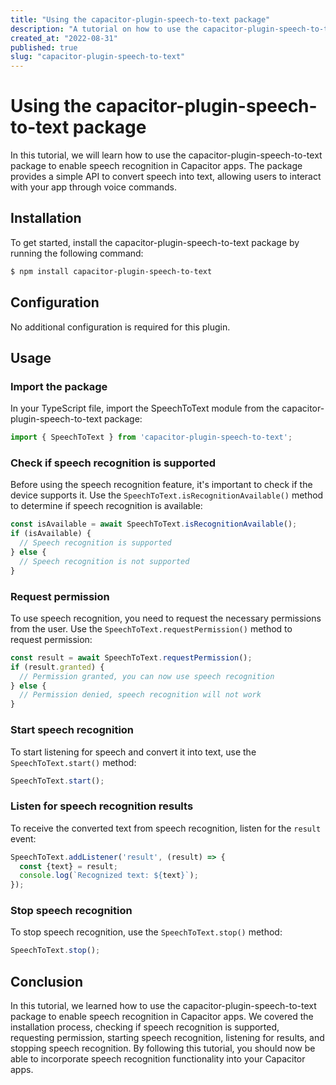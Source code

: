 ```yaml
---
title: "Using the capacitor-plugin-speech-to-text package"
description: "A tutorial on how to use the capacitor-plugin-speech-to-text package to enable speech recognition in Capacitor apps."
created_at: "2022-08-31"
published: true
slug: "capacitor-plugin-speech-to-text"
---
```


# Using the capacitor-plugin-speech-to-text package

In this tutorial, we will learn how to use the capacitor-plugin-speech-to-text package to enable speech recognition in Capacitor apps. The package provides a simple API to convert speech into text, allowing users to interact with your app through voice commands.

## Installation

To get started, install the capacitor-plugin-speech-to-text package by running the following command:

```bash
$ npm install capacitor-plugin-speech-to-text
```

## Configuration

No additional configuration is required for this plugin.

## Usage

### Import the package

In your TypeScript file, import the SpeechToText module from the capacitor-plugin-speech-to-text package:

```typescript
import { SpeechToText } from 'capacitor-plugin-speech-to-text';
```

### Check if speech recognition is supported

Before using the speech recognition feature, it's important to check if the device supports it. Use the `SpeechToText.isRecognitionAvailable()` method to determine if speech recognition is available:

```typescript
const isAvailable = await SpeechToText.isRecognitionAvailable();
if (isAvailable) {
  // Speech recognition is supported
} else {
  // Speech recognition is not supported
}
```

### Request permission

To use speech recognition, you need to request the necessary permissions from the user. Use the `SpeechToText.requestPermission()` method to request permission:

```typescript
const result = await SpeechToText.requestPermission();
if (result.granted) {
  // Permission granted, you can now use speech recognition
} else {
  // Permission denied, speech recognition will not work
}
```

### Start speech recognition

To start listening for speech and convert it into text, use the `SpeechToText.start()` method:

```typescript
SpeechToText.start();
```

### Listen for speech recognition results

To receive the converted text from speech recognition, listen for the `result` event:

```typescript
SpeechToText.addListener('result', (result) => {
  const {text} = result;
  console.log(`Recognized text: ${text}`);
});
```

### Stop speech recognition

To stop speech recognition, use the `SpeechToText.stop()` method:

```typescript
SpeechToText.stop();
```

## Conclusion

In this tutorial, we learned how to use the capacitor-plugin-speech-to-text package to enable speech recognition in Capacitor apps. We covered the installation process, checking if speech recognition is supported, requesting permission, starting speech recognition, listening for results, and stopping speech recognition. By following this tutorial, you should now be able to incorporate speech recognition functionality into your Capacitor apps.
